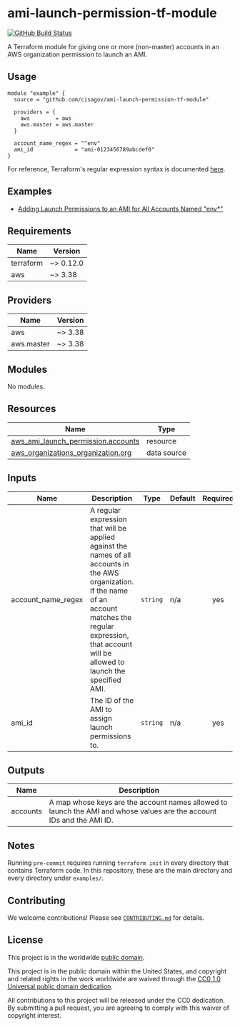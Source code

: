 # ami-launch-permission-tf-module #

[![GitHub Build Status](https://github.com/cisagov/ami-launch-permission-tf-module/workflows/build/badge.svg)](https://github.com/cisagov/ami-launch-permission-tf-module/actions)

A Terraform module for giving one or more (non-master) accounts in an AWS
organization permission to launch an AMI.

## Usage ##

```hcl
module "example" {
  source = "github.com/cisagov/ami-launch-permission-tf-module"

  providers = {
    aws        = aws
    aws.master = aws.master
  }

  account_name_regex = "^env"
  ami_id             = "ami-0123456789abcdef0"
}
```

For reference, Terraform's regular expression syntax is documented
[here](https://www.terraform.io/docs/configuration/functions/regex.html).

## Examples ##

* [Adding Launch Permissions to an AMI for All Accounts Named "env*"](https://github.com/cisagov/ami-launch-permission-tf-module/tree/develop/examples/account_names_starting_with_env)

## Requirements ##

| Name | Version |
|------|---------|
| terraform | ~> 0.12.0 |
| aws | ~> 3.38 |

## Providers ##

| Name | Version |
|------|---------|
| aws | ~> 3.38 |
| aws.master | ~> 3.38 |

## Modules ##

No modules.

## Resources ##

| Name | Type |
|------|------|
| [aws_ami_launch_permission.accounts](https://registry.terraform.io/providers/hashicorp/aws/latest/docs/resources/ami_launch_permission) | resource |
| [aws_organizations_organization.org](https://registry.terraform.io/providers/hashicorp/aws/latest/docs/data-sources/organizations_organization) | data source |

## Inputs ##

| Name | Description | Type | Default | Required |
|------|-------------|------|---------|:--------:|
| account\_name\_regex | A regular expression that will be applied against the names of all accounts in the AWS organization.  If the name of an account matches the regular expression, that account will be allowed to launch the specified AMI. | `string` | n/a | yes |
| ami\_id | The ID of the AMI to assign launch permissions to. | `string` | n/a | yes |

## Outputs ##

| Name | Description |
|------|-------------|
| accounts | A map whose keys are the account names allowed to launch the AMI and whose values are the account IDs and the AMI ID. |

## Notes ##

Running `pre-commit` requires running `terraform init` in every directory that
contains Terraform code. In this repository, these are the main directory and
every directory under `examples/`.

## Contributing ##

We welcome contributions!  Please see [`CONTRIBUTING.md`](CONTRIBUTING.md) for
details.

## License ##

This project is in the worldwide [public domain](LICENSE).

This project is in the public domain within the United States, and
copyright and related rights in the work worldwide are waived through
the [CC0 1.0 Universal public domain
dedication](https://creativecommons.org/publicdomain/zero/1.0/).

All contributions to this project will be released under the CC0
dedication. By submitting a pull request, you are agreeing to comply
with this waiver of copyright interest.
